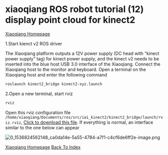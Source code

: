 # xiaoqiang ROS robot tutorial (12) display point cloud for kinect2<br>
[Xiaoqiang Homepage](http://www.bwbot.org/en/products/xiaoqiang-4-pro)

1.Start kienct v2 ROS driver

The Xiaoqiang platform outputs a 12V power supply (DC head with “kinect power supply” tag) for kinect power supply, and the kinect v2 needs to be inserted into the blue host USB 3.0 interface of the Xiaoqiang. Connect the Xiaoqiang host to the monitor and keyboard. Open a terminal on the Xiaoqiang host and enter the following command

```bash
roslaunch kinect2_bridge kinect2-xyz.launch
```

2.Open a new terminal, start rviz 

```bash
rviz
```

Open this rviz configuration file `/home/xiaoqiang/Documents/ros/src/iai_kinect2/kinect2_bridge/launch/rviz.rviz`, [Click to download this file](http://community.bwbot.org/uploads/files/1481008856578-rviz.rviz). If everything is normal, an interface similar to the one below can appear

![0_1536824562148_ca0da14e-5a55-4784-a7f1-c4cf6de6ff2e-image.png](http://community.bwbot.org/assets/uploads/files/1536824562931-ca0da14e-5a55-4784-a7f1-c4cf6de6ff2e-image-resized.png)

[Xiaoqiang Homepage](http://www.bwbot.org/en/products/xiaoqiang-4-pro)
[Back To Index](https://community.bwbot.org/topic/617)
